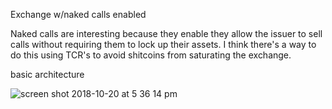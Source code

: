 Exchange w/naked calls enabled

Naked calls are interesting because they enable they allow the issuer to sell calls
without requiring them to lock up their assets.  I think there's a way to do this using TCR's to avoid shitcoins from saturating the exchange.

basic architecture

![screen shot 2018-10-20 at 5 36 14 pm](https://user-images.githubusercontent.com/20116582/47260762-86190a80-d48f-11e8-978f-0bff7cc51d9e.png)
